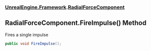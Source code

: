 ### [UnrealEngine.Framework](./UnrealEngine-Framework.md 'UnrealEngine.Framework').[RadialForceComponent](./UnrealEngine-Framework-RadialForceComponent.md 'UnrealEngine.Framework.RadialForceComponent')
## RadialForceComponent.FireImpulse() Method
Fires a single impulse  
```csharp
public void FireImpulse();
```
